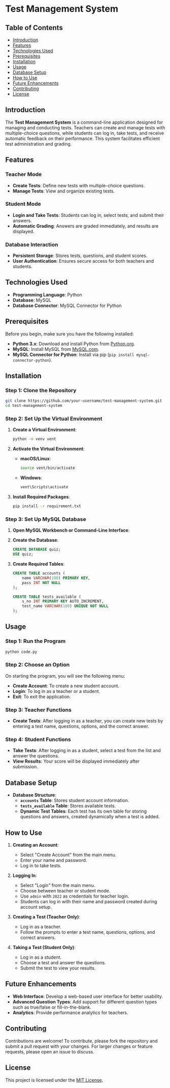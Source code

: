 # Test Management System

## Table of Contents

- [Introduction](#introduction)
- [Features](#features)
- [Technologies Used](#technologies-used)
- [Prerequisites](#prerequisites)
- [Installation](#installation)
- [Usage](#usage)
- [Database Setup](#database-setup)
- [How to Use](#how-to-use)
- [Future Enhancements](#future-enhancements)
- [Contributing](#contributing)
- [License](#license)

## Introduction

The **Test Management System** is a command-line application designed for managing and conducting tests. Teachers can create and manage tests with multiple-choice questions, while students can log in, take tests, and receive automatic feedback on their performance. This system facilitates efficient test administration and grading.

## Features

### Teacher Mode
- **Create Tests**: Define new tests with multiple-choice questions.
- **Manage Tests**: View and organize existing tests.

### Student Mode
- **Login and Take Tests**: Students can log in, select tests, and submit their answers.
- **Automatic Grading**: Answers are graded immediately, and results are displayed.

### Database Interaction
- **Persistent Storage**: Stores tests, questions, and student scores.
- **User Authentication**: Ensures secure access for both teachers and students.

## Technologies Used

- **Programming Language**: Python
- **Database**: MySQL
- **Database Connector**: MySQL Connector for Python

## Prerequisites

Before you begin, make sure you have the following installed:

- **Python 3.x**: Download and install Python from [Python.org](https://www.python.org/downloads/).
- **MySQL**: Install MySQL from [MySQL.com](https://dev.mysql.com/downloads/).
- **MySQL Connector for Python**: Install via pip (`pip install mysql-connector-python`).

## Installation

### Step 1: Clone the Repository

```bash
git clone https://github.com/your-username/test-management-system.git
cd test-management-system
```

### Step 2: Set Up the Virtual Environment

1. **Create a Virtual Environment**:
   ```bash
   python -m venv vent
   ```

2. **Activate the Virtual Environment**:

   - **macOS/Linux**:
     ```bash
     source vent/bin/activate
     ```

   - **Windows**:
     ```bash
     vent\Scripts\activate
     ```

3. **Install Required Packages**:
   ```bash
   pip install -r requirement.txt
   ```

### Step 3: Set Up MySQL Database

1. **Open MySQL Workbench or Command-Line Interface**:
2. **Create the Database**:
   ```sql
   CREATE DATABASE quiz;
   USE quiz;
   ```

3. **Create Required Tables**:
   ```sql
   CREATE TABLE accounts (
       name VARCHAR(100) PRIMARY KEY,
       pass INT NOT NULL
   );

   CREATE TABLE tests_available (
       s_no INT PRIMARY KEY AUTO_INCREMENT,
       test_name VARCHAR(100) UNIQUE NOT NULL
   );
   ```

## Usage

### Step 1: Run the Program

```bash
python code.py
```

### Step 2: Choose an Option

On starting the program, you will see the following menu:

- **Create Account**: To create a new student account.
- **Login**: To log in as a teacher or a student.
- **Exit**: To exit the application.

### Step 3: Teacher Functions

- **Create Tests**: After logging in as a teacher, you can create new tests by entering a test name, questions, options, and the correct answer.

### Step 4: Student Functions

- **Take Tests**: After logging in as a student, select a test from the list and answer the questions.
- **View Results**: Your score will be displayed immediately after submission.

## Database Setup

- **Database Structure**:
  - **`accounts` Table**: Stores student account information.
  - **`tests_available` Table**: Stores available tests.
  - **Dynamic Test Tables**: Each test has its own table for storing questions and answers, created dynamically when a test is added.

## How to Use

1. **Creating an Account**:
   - Select "Create Account" from the main menu.
   - Enter your name and password.
   - Log in to take tests.

2. **Logging In**:
   - Select "Login" from the main menu.
   - Choose between teacher or student mode.
   - Use `admin` with `2022` as credentials for teacher login.
   - Students can log in with their name and password created during account setup.

3. **Creating a Test (Teacher Only)**:
   - Log in as a teacher.
   - Follow the prompts to enter a test name, questions, options, and correct answers.

4. **Taking a Test (Student Only)**:
   - Log in as a student.
   - Choose a test and answer the questions.
   - Submit the test to view your results.

## Future Enhancements

- **Web Interface**: Develop a web-based user interface for better usability.
- **Advanced Question Types**: Add support for different question types such as true/false or fill-in-the-blank.
- **Analytics**: Provide performance analytics for teachers.

## Contributing

Contributions are welcome! To contribute, please fork the repository and submit a pull request with your changes. For larger changes or feature requests, please open an issue to discuss.

## License

This project is licensed under the [MIT License](https://opensource.org/licenses/MIT). 
